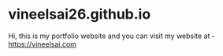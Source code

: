 # vineelsai26.github.io

Hi, this is my portfolio website and you can visit my website at - <https://vineelsai.com>
